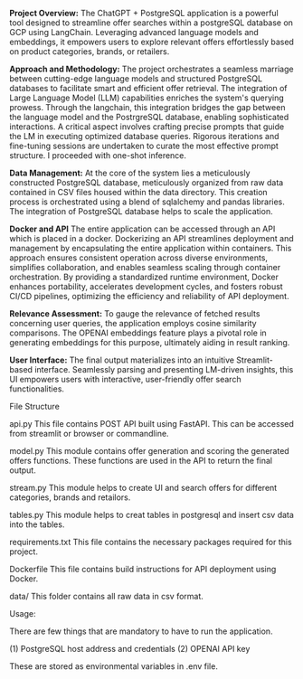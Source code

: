 **Project Overview:**
The ChatGPT + PostgreSQL application is a powerful tool designed to streamline offer searches within a postgreSQL database on GCP using LangChain. Leveraging advanced language models and embeddings, it empowers users to explore relevant offers effortlessly based on product categories, brands, or retailers.

**Approach and Methodology:**
The project orchestrates a seamless marriage between cutting-edge language models and structured PostgreSQL databases to facilitate smart and efficient offer retrieval. The integration of Large Language Model (LLM) capabilities enriches the system's querying prowess. Through the langchain, this integration bridges the gap between the language model and the PostrgreSQL database, enabling sophisticated interactions. A critical aspect involves crafting precise prompts that guide the LM in executing optimized database queries. Rigorous iterations and fine-tuning sessions are undertaken to curate the most effective prompt structure. I proceeded with one-shot inference.

**Data Management:**
At the core of the system lies a meticulously constructed PostgreSQL database, meticulously organized from raw data contained in CSV files housed within the data directory. This creation process is orchestrated using a blend of sqlalchemy and pandas libraries. The integration of PostgreSQL database helps to scale the application. 

**Docker and API**
The entire application can be accessed through an API which is placed in a docker. Dockerizing an API streamlines deployment and management by encapsulating the entire application within containers. This approach ensures consistent operation across diverse environments, simplifies collaboration, and enables seamless scaling through container orchestration. By providing a standardized runtime environment, Docker enhances portability, accelerates development cycles, and fosters robust CI/CD pipelines, optimizing the efficiency and reliability of API deployment.

**Relevance Assessment:**
To gauge the relevance of fetched results concerning user queries, the application employs cosine similarity comparisons. The OPENAI embeddings feature plays a pivotal role in generating embeddings for this purpose, ultimately aiding in result ranking.

**User Interface:**
The final output materializes into an intuitive Streamlit-based interface. Seamlessly parsing and presenting LM-driven insights, this UI empowers users with interactive, user-friendly offer search functionalities.

File Structure

api.py This file contains POST API built using FastAPI. This can be accessed from streamlit or browser or commandline.

model.py This module contains offer generation and scoring the generated offers functions. These functions are used in the API to return the final output. 

stream.py This module helps to create UI and search offers for different categories, brands and retailors.

tables.py  This module helps to creat tables in postgresql and insert csv data into the tables. 

requirements.txt This file contains the necessary packages required for this project.

Dockerfile This file contains build instructions for API deployment using Docker.

data/ This folder contains all raw data in csv format.

Usage:

There are few things that are mandatory to have to run the application.

(1) PostgreSQL host address and credentials
(2) OPENAI API key

These are stored as environmental variables in .env file.



